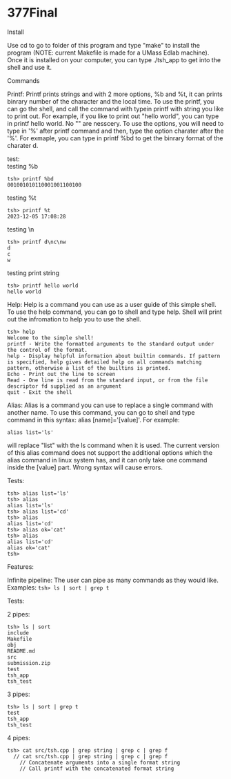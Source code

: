 # 377Final

Install 

Use cd to go to folder of this program and type "make" to install the program (NOTE: current Makefile is made for a UMass Edlab machine). Once it is installed on your computer, you can type ./tsh_app to get into the shell and use it.

Commands

Printf: 
          Printf prints strings and with 2 more options, %b and %t, it can prints binrary number of the character and the local time. To use the printf, you can go the shell, and call the command with typein printf with                string you like to print out. 
          For example, if you like to print out "hello world", you can type in printf hello world. No "" are nesscery. 
          To use the options, you will need to type in '%' after printf command and then, type the option charater after the '%'. 
          For exmaple, you can type in printf %bd to get the binrary format of the charater d. 


test:   
testing %b
```
tsh> printf %bd
001001010110001001100100
```
testing %t
```
tsh> printf %t
2023-12-05 17:08:28
```
testing \n
```
tsh> printf d\nc\nw
d
c
w
```
testing print string
```
tsh> printf hello world
hello world
```
          
Help:
          Help is a command you can use as a user guide of this simple shell. 
          To use the help command,  you can go to shell and type help. Shell will print out the infromation to help you to use the shell.

```         
tsh> help
Welcome to the simple shell!
printf - Write the formatted arguments to the standard output under the control of the format. 
help - Display helpful information about builtin commands. If pattern is specified, help gives detailed help on all commands matching pattern, otherwise a list of the builtins is printed.
Echo - Print out the line to screen
Read - One line is read from the standard input, or from the file descriptor fd supplied as an argument
quit - Exit the shell
```

Alias: 
          Alias is a command you can use to replace a single command with another name.
          To use this command, you can go to shell and type command in this syntax: alias [name]='[value]'. For example: 
```
alias list='ls'
```
will replace "list" with the ls command when it is used.
          The current version of this alias command does not support the additional options which the alias command in linux system has, and it can only take one command inside the [value] part. Wrong syntax will cause errors.

Tests:
```
tsh> alias list='ls'
tsh> alias
alias list='ls'
tsh> alias list='cd'
tsh> alias
alias list='cd'
tsh> alias ok='cat'
tsh> alias
alias list='cd'
alias ok='cat'
tsh> 
```

Features:

Infinite pipeline:
          The user can pipe as many commands as they would like. Examples: `tsh> ls | sort | grep t`

Tests:

2 pipes:
```
tsh> ls | sort
include
Makefile
obj
README.md
src
submission.zip
test
tsh_app
tsh_test
```

3 pipes:
```
tsh> ls | sort | grep t
test
tsh_app
tsh_test
```

4 pipes:
```
tsh> cat src/tsh.cpp | grep string | grep c | grep f
  // cat src/tsh.cpp | grep string | grep c | grep f
    // Concatenate arguments into a single format string
    // Call printf with the concatenated format string
```
